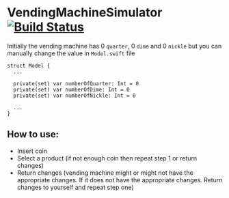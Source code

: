 # VendingMachineSimulator [![Build Status](https://travis-ci.com/tdle94/VendingMachineSimulator.svg?branch=master)](https://travis-ci.com/tdle94/VendingMachineSimulator)

Initially the vending machine has 0 ``quarter``, 0 ``dime`` and 0 ``nickle`` but you can manually change the value in ```Model.swift``` file

```
struct Model {
  ...
 
  private(set) var numberOfQuarter: Int = 0
  private(set) var numberOfDime: Int = 0
  private(set) var numberOfNickle: Int = 0
 
  ...
}
```

## How to use:
  - Insert coin
  - Select a product (if not enough coin then repeat step 1 or return changes)
  - Return changes (vending machine might or might not have the appropriate changes. If it does not have the appropriate changes. Return changes to yourself and repeat step one)
